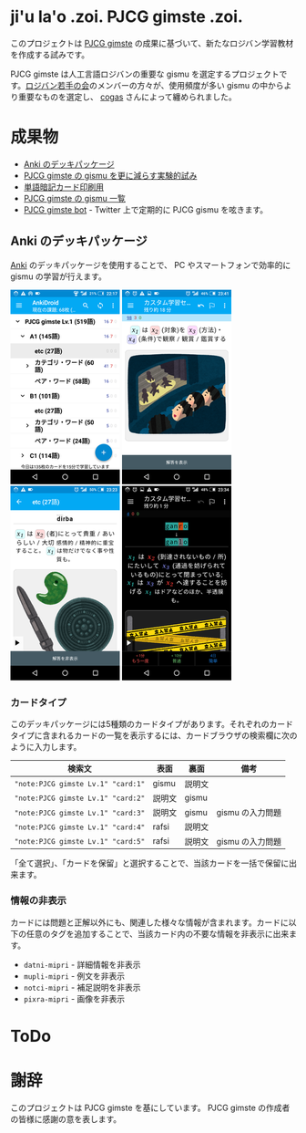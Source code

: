 <!--
## File: readme.md
##
## 「ji'u la'o .zoi. PJCG gimste .zoi.」の日本語マニュアル。
##
## Metadata:
##
##   author - qq542vev <https://purl.org/meta/me/>
##   version - 0.1.9
##   date - 2022-02-27
##   since - 2021-04-01
##   copyright - Copyright (C) 2021 qq542vev. Some rights reserved.
##   license - CC-BY <https://creativecommons.org/licenses/by/4.0/>
##   package - jihu-laho-zoi-pjcg-gimste-zoi
##
## See Also:
##
##   * Project homepage - <https://github.com/qq542vev/jihu-laho-zoi-pjcg-gimste-zoi>
##   * Bag report - <https://github.com/qq542vev/jihu-laho-zoi-pjcg-gimste-zoi/issues>
-->

# ji'u la'o .zoi. PJCG gimste .zoi.

このプロジェクトは [PJCG gimste](https://cogas.github.io/pages/lojbo/pjcg_gimste/) の成果に基づいて、新たなロジバン学習教材を作成する試みです。

PJCG gimste は人工言語ロジバンの重要な gismu を選定するプロジェクトです。[ロジバン若手の会](https://groups.google.com/g/ponjo_lojbo_citno_girzu)のメンバーの方々が、使用頻度が多い gismu の中からより重要なものを選定し、 [cogas](https://cogas.github.io/) さんによって纏められました。

# 成果物

 * [Anki のデッキパッケージ](https://github.com/qq542vev/jihu-laho-zoi-pjcg-gimste-zoi/releases)
 * [PJCG gimste の gismu を更に減らす実験的試み](gasnu-lo-nu-lo-gismu-ku-tohe-zenba.md)
 * [単語暗記カード印刷用](https://qq542vev.github.io/jihu-laho-zoi-pjcg-gimste-zoi/prina/)
 * [PJCG gimste の gismu 一覧](https://qq542vev.github.io/jihu-laho-zoi-pjcg-gimste-zoi/liste/)
 * [PJCG gimste bot](https://twitter.com/PJCG_gimste_bot) - Twitter 上で定期的に PJCG gismu を呟きます。

## Anki のデッキパッケージ

[Anki](https://apps.ankiweb.net/) のデッキパッケージを使用することで、 PC やスマートフォンで効率的に gismu の学習が行えます。

[![Anki のデッキリスト](pixra/cmalu-pixra/ank-zei-karda-bakfu-liste.png)](pixra/ank-zei-karda-bakfu-liste.png "Anki のデッキリスト") [![Anki のカードの問題](pixra/cmalu-pixra/preti-ank-zei-karda.png)](pixra/preti-ank-zei-karda.png "Anki のカードの問題") [![Anki のカードの解答](pixra/cmalu-pixra/danfu-ank-zei-karda.png)](pixra/danfu-ank-zei-karda.png "Anki のカードの解答") [![Anki のカードの入力正誤](pixra/cmalu-pixra/ciska-danfu-ank-zei-karda.png)](pixra/ciska-danfu-ank-zei-karda.png "Anki のカードの入力正誤")

### カードタイプ

このデッキパッケージには5種類のカードタイプがあります。それぞれのカードタイプに含まれるカードの一覧を表示するには、カードブラウザの検索欄に次のように入力します。

| 検索文                             | 表面   | 裏面   | 備考             |
| ---------------------------------- | ------ | ------ | ---------------- |
| `"note:PJCG gimste Lv.1" "card:1"` | gismu  | 説明文 |                  |
| `"note:PJCG gimste Lv.1" "card:2"` | 説明文 | gismu  |                  |
| `"note:PJCG gimste Lv.1" "card:3"` | 説明文 | gismu  | gismu の入力問題 |
| `"note:PJCG gimste Lv.1" "card:4"` | rafsi  | 説明文 |                  |
| `"note:PJCG gimste Lv.1" "card:5"` | rafsi  | 説明文 | gismu の入力問題 |

「全て選択」、「カードを保留」と選択することで、当該カードを一括で保留に出来ます。

### 情報の非表示

カードには問題と正解以外にも、関連した様々な情報が含まれます。カードに以下の任意のタグを追加することで、当該カード内の不要な情報を非表示に出来ます。

 * `datni-mipri` - 詳細情報を非表示
 * `mupli-mipri` - 例文を非表示
 * `notci-mipri` - 補足説明を非表示
 * `pixra-mipri` - 画像を非表示

# ToDo

# 謝辞

このプロジェクトは PJCG gimste を基にしています。 PJCG gimste の作成者の皆様に感謝の意を表します。
